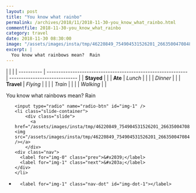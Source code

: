 ```yaml
---
layout: post
title: "You know what rainbo"
permalink: /archives/2018/11/2018-11-30-you_know_what_rainbo.html
commentfile: 2018-11-30-you_know_what_rainbo
category: travel
date: 2018-11-30 08:30:00
image: "/assets/images/insta/tmp/46220849_754904531526201_2663500470848323584_n_17989799650105306.jpg"
excerpt: |
  You know what rainbows mean?  Rain
---
```


|            |                                                              |
| ---------- | ------------------------------------------------------------ | ----------------------------- |
| **Stayed** |  |
| **Ate**    | _Lunch_                                                      |          |
|            | _Dinner_                                                     |          |
| **Travel** | _Flying_                                                     |          |
|            | _Train_                                                      |          |
|            | _Walking_                                                    |          |


You know what rainbows mean?  Rain


<ul class="slides">

    <input type="radio" name="radio-btn" id="img-1" />
    <li class="slide-container">
        <div class="slide">
          <a href="/assets/images/insta/tmp/46220849_754904531526201_2663500470848323584_n_17989799650105306.jpg"><img src="/assets/images/insta/tmp/46220849_754904531526201_2663500470848323584_n_17989799650105306.jpg" /></a>
        </div>
    <div class="nav">
      <label for="img-0" class="prev">&#x2039;</label>
      <label for="img-1" class="next">&#x203a;</label>
    </div>
    </li>
			
<li class="nav-dots">

      <label for="img-1" class="nav-dot" id="img-dot-1"></label>

</li>
</ul>        
             

		